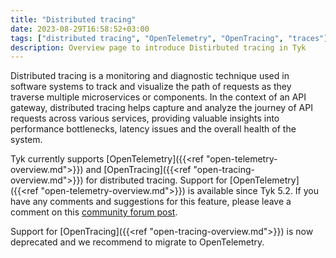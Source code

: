 ```yaml
---
title: "Distributed tracing"
date: 2023-08-29T16:58:52+03:00
tags: ["distributed tracing", "OpenTelemetry", "OpenTracing", "traces"]
description: Overview page to introduce Distirbuted tracing in Tyk
---
```


Distributed tracing is a monitoring and diagnostic technique used in software systems to track and visualize the path of requests as they traverse multiple microservices or components. In the context of an API gateway, distributed tracing helps capture and analyze the journey of API requests across various services, providing valuable insights into performance bottlenecks, latency issues and the overall health of the system.

Tyk currently supports [OpenTelemetry]({{<ref "open-telemetry-overview.md">}}) and [OpenTracing]({{<ref "open-tracing-overview.md">}}) for distributed tracing. Support for [OpenTelemetry]({{<ref "open-telemetry-overview.md">}}) is available since Tyk 5.2. If you have any comments and suggestions for this feature, please leave a comment on this [community forum post](https://community.tyk.io/t/faq-opentelemetry-distributed-tracing/5682).

Support for [OpenTracing]({{<ref "open-tracing-overview.md">}}) is now deprecated and we recommend to migrate to OpenTelemetry.